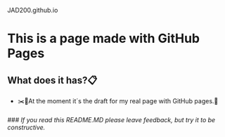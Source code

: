 JAD200.github.io
# This is a page made with GitHub Pages
## What does it has?📋

* ✂️📏At the moment it´s the draft for my real page with GitHub pages.📝

###### ### If you read this README.MD please leave feedback, but try it to be constructive.
